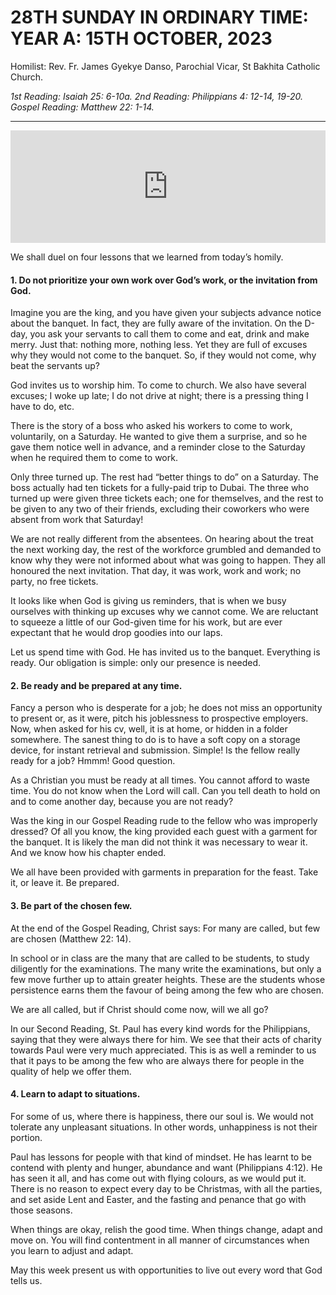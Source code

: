 # 28TH SUNDAY IN ORDINARY TIME: YEAR A: 15TH OCTOBER, 2023
Homilist: Rev. Fr. James Gyekye Danso, Parochial Vicar, St Bakhita Catholic Church. 

_1st Reading: Isaiah 25: 6-10a._
_2nd Reading: Philippians 4: 12-14, 19-20._
_Gospel Reading: Matthew 22: 1-14._

---
<iframe src="https://podcasters.spotify.com/pod/show/sbcclashibi/embed/episodes/Sermons-at-Bakhita-28th-Sunday-in-Ordinary-Time-Year-A---Rev-Fr-James-Gyekye-Danso-e2ajfgr" height="180px" width="100%" frameborder="0" scrolling="no"></iframe>

We shall duel on four lessons that we learned from today’s homily.

#### 1. Do not prioritize your own work over God’s work, or the invitation from God.

Imagine you are the king, and you have given your subjects advance notice about the banquet. In fact, they are fully aware of the invitation. On the D-day, you ask your servants to call them to come and eat, drink and make merry. Just that: nothing more, nothing less. Yet they are full of excuses why they would not come to the banquet. So, if they would not come, why beat the servants up?

God invites us to worship him. To come to church. We also have several excuses; I woke up late; I do not drive at night; there is a pressing thing I have to do, etc.

There is the story of a boss who asked his workers to come to work, voluntarily, on a Saturday. He wanted to give them a surprise, and so he gave them notice well in advance, and a reminder close to the Saturday when he required them to come to work.

Only three turned up. The rest had “better things to do” on a Saturday. The boss actually had ten tickets for a fully-paid trip to Dubai. The three who turned up were given three tickets each; one for themselves, and the rest to be given to any two of their friends, excluding their coworkers who were absent from work that Saturday! 

We are not really different from the absentees.  On hearing about the treat the next working day, the rest of the workforce grumbled and demanded to know why they were not informed about what was going to happen. They all honoured the next invitation. That day, it was work, work and work; no party, no free tickets.

It looks like when God is giving us reminders, that is when we busy ourselves with thinking up excuses why we cannot come. We are reluctant to squeeze a little of our God-given time for his work, but are ever expectant that he would drop goodies into our laps.

Let us spend time with God. He has invited us to the banquet. Everything is ready. Our obligation is simple: only our presence is needed. 

#### 2. Be ready and be prepared at any time.
Fancy a person who is desperate for a job; he does not miss an opportunity to present or, as it were, pitch his joblessness to prospective employers. Now, when asked for his cv, well, it is at home, or hidden in a folder somewhere. The sanest thing to do is to have a soft copy on a storage device, for instant retrieval and submission. Simple! Is the fellow really ready for a job? Hmmm! Good question.

As a Christian you must be ready at all times. You cannot afford to waste time. You do not know when the Lord will call. Can you tell death to hold on and to come another day, because you are not ready?

Was the king in our Gospel Reading rude to the fellow who was improperly dressed? Of all you know, the king provided each guest with a garment for the banquet. It is likely the man did not think it was necessary to wear it. And we know how his chapter ended.

We all have been provided with garments in preparation for the feast. Take it, or leave it. Be prepared.

#### 3. Be part of the chosen few.
At the end of the Gospel Reading, Christ says: For many are called, but few are chosen (Matthew 22: 14). 

In school or in class are the many that are called to be students, to study diligently for the examinations. The many write the examinations, but only a few move further up to attain greater heights. These are the students whose persistence earns them the favour of being among the few who are chosen.

We are all called, but if Christ should come now, will we all go?

In our Second Reading, St. Paul has every kind words for the Philippians, saying that they were always there for him. We see that their acts of charity towards Paul were very much appreciated. This is as well a reminder to us that it pays to be among the few who are always there for people in the quality of help we offer them.

#### 4. Learn to adapt to situations.
For some of us, where there is happiness, there our soul is. We would not tolerate any unpleasant situations. In other words, unhappiness is not their portion. 

Paul has lessons for people with that kind of mindset. He has learnt to be contend with plenty and hunger, abundance and want (Philippians 4:12). He has seen it all, and has come out with flying colours, as we would put it. There is no reason to expect every day to be Christmas, with all the parties, and set aside Lent and Easter, and the fasting and penance that go with those seasons.

When things are okay, relish the good time. When things change, adapt and move on. You will find contentment in all manner of circumstances when you learn to adjust and adapt.

May this week present us with opportunities to live out every word that God tells us.
